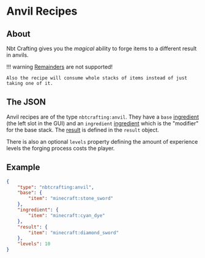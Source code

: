 # Anvil Recipes
## About
Nbt Crafting gives you the *magical* ability to forge items to a different result in anvils.

!!! warning
	[Remainders](../../recipe-parts/ingredients/remainders) are not supported!
	
	Also the recipe will consume whole stacks of items instead of just taking one of it.

## The JSON
Anvil recipes are of the type `nbtcrafting:anvil`. They have a `base` [ingredient] \(the left slot in the GUI) and an `ingredient` [ingredient] which is the "modifier" for the base stack.
The [result] is defined in the `result` object.

There is also an optional `levels` property defining the amount of experience levels the forging process costs the player.

[ingredient]: ../../recipe-parts/ingredients/ingredients
[result]: ../../recipe-parts/results

## Example
```json
{
	"type": "nbtcrafting:anvil",
	"base": {
		"item": "minecraft:stone_sword"
	},
	"ingredient": {
		"item": "minecraft:cyan_dye"
	},
	"result": {
		"item": "minecraft:diamond_sword"
	},
	"levels": 10
}
```
